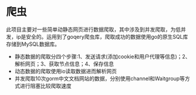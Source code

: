 # 爬虫
此项目主要对一些简单动静态网页进行数据爬取，其中涉及到并发爬取，为低并发，ip是安全的。运用到了goqery爬虫库，爬取成功的数据使用go的原生SQL库存储到MySQL数据库。
- 静态数据的爬取分四个步骤:1、发送请求(添加cookie和用户代理等信息)；2、解析网页；3、获取节点信息；4、保存信息
- 动态数据的爬取使用io读取数据进而解析网页
- 并发爬取10次gorm中文文档网站的数据，分别使用channel和Waitgroup等方式进行阻塞比较爬取速度
